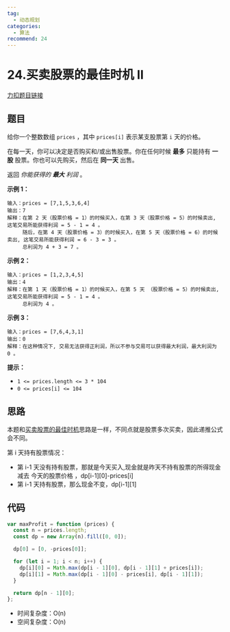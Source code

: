 ```yaml
---
tag:
  - 动态规划
categories:
  - 算法
recommend: 24
---
```


# 24.买卖股票的最佳时机 II

[力扣题目链接](https://leetcode.cn/problems/best-time-to-buy-and-sell-stock-ii/)

## 题目

给你一个整数数组 `prices` ，其中 `prices[i]` 表示某支股票第 `i` 天的价格。

在每一天，你可以决定是否购买和/或出售股票。你在任何时候 **最多** 只能持有 **一股** 股票。你也可以先购买，然后在 **同一天** 出售。

返回 _你能获得的 **最大** 利润_ 。

**示例 1：**

```
输入：prices = [7,1,5,3,6,4]
输出：7
解释：在第 2 天（股票价格 = 1）的时候买入，在第 3 天（股票价格 = 5）的时候卖出, 这笔交易所能获得利润 = 5 - 1 = 4 。
     随后，在第 4 天（股票价格 = 3）的时候买入，在第 5 天（股票价格 = 6）的时候卖出, 这笔交易所能获得利润 = 6 - 3 = 3 。
     总利润为 4 + 3 = 7 。
```

**示例 2：**

```
输入：prices = [1,2,3,4,5]
输出：4
解释：在第 1 天（股票价格 = 1）的时候买入，在第 5 天 （股票价格 = 5）的时候卖出, 这笔交易所能获得利润 = 5 - 1 = 4 。
     总利润为 4 。
```

**示例 3：**

```
输入：prices = [7,6,4,3,1]
输出：0
解释：在这种情况下, 交易无法获得正利润，所以不参与交易可以获得最大利润，最大利润为 0 。
```

**提示：**

- `1 <= prices.length <= 3 * 104`
- `0 <= prices[i] <= 104`

## 思路

本题和[买卖股票的最佳时机](23.bestTimetoBuyandSellStock.html)思路是一样，不同点就是股票多次买卖，因此递推公式会不同。

第 i 天持有股票情况：

- 第 i-1 天没有持有股票，那就是今天买入,现金就是昨天不持有股票的所得现金 减去 今天的股票价格 ，dp\[i-1][0]-prices[i]
- 第 i-1 天持有股票，那么现金不变，dp\[i-1][1]

## 代码

```js
var maxProfit = function (prices) {
  const n = prices.length;
  const dp = new Array(n).fill([0, 0]);

  dp[0] = [0, -prices[0]];

  for (let i = 1; i < n; i++) {
    dp[i][0] = Math.max(dp[i - 1][0], dp[i - 1][1] + prices[i]);
    dp[i][1] = Math.max(dp[i - 1][0] - prices[i], dp[i - 1][1]);
  }

  return dp[n - 1][0];
};
```

- 时间复杂度：O(n)
- 空间复杂度：O(n)
